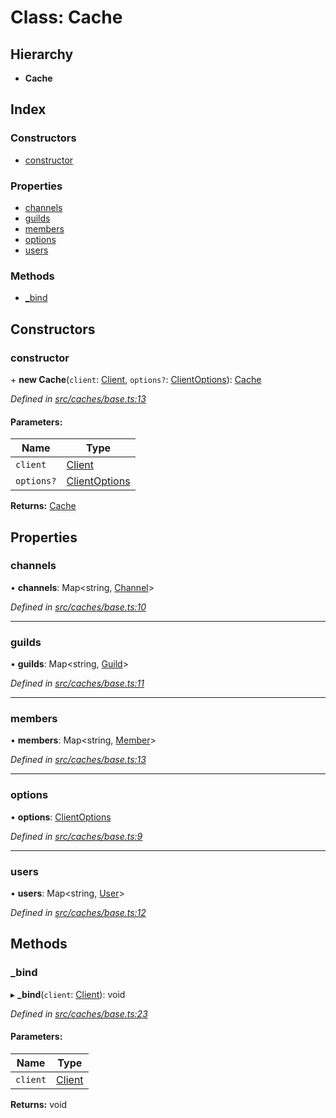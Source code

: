 # Class: Cache

## Hierarchy

* **Cache**

## Index

### Constructors

* [constructor](_caches_base_.cache.md#constructor)

### Properties

* [channels](_caches_base_.cache.md#channels)
* [guilds](_caches_base_.cache.md#guilds)
* [members](_caches_base_.cache.md#members)
* [options](_caches_base_.cache.md#options)
* [users](_caches_base_.cache.md#users)

### Methods

* [\_bind](_caches_base_.cache.md#_bind)

## Constructors

### constructor

\+ **new Cache**(`client`: [Client](_websocket_.client.md), `options?`: [ClientOptions](../interfaces/_websocket_.clientoptions.md)): [Cache](_caches_base_.cache.md)

*Defined in [src/caches/base.ts:13](https://github.com/ourcord/ourcord/blob/1388589/src/caches/base.ts#L13)*

#### Parameters:

Name | Type |
------ | ------ |
`client` | [Client](_websocket_.client.md) |
`options?` | [ClientOptions](../interfaces/_websocket_.clientoptions.md) |

**Returns:** [Cache](_caches_base_.cache.md)

## Properties

### channels

•  **channels**: Map<string, [Channel](_structures_channel_.channel.md)\>

*Defined in [src/caches/base.ts:10](https://github.com/ourcord/ourcord/blob/1388589/src/caches/base.ts#L10)*

___

### guilds

•  **guilds**: Map<string, [Guild](../interfaces/_structures_guild_.guild.md)\>

*Defined in [src/caches/base.ts:11](https://github.com/ourcord/ourcord/blob/1388589/src/caches/base.ts#L11)*

___

### members

•  **members**: Map<string, [Member](../interfaces/_structures_member_.member.md)\>

*Defined in [src/caches/base.ts:13](https://github.com/ourcord/ourcord/blob/1388589/src/caches/base.ts#L13)*

___

### options

•  **options**: [ClientOptions](../interfaces/_websocket_.clientoptions.md)

*Defined in [src/caches/base.ts:9](https://github.com/ourcord/ourcord/blob/1388589/src/caches/base.ts#L9)*

___

### users

•  **users**: Map<string, [User](_structures_user_.user.md)\>

*Defined in [src/caches/base.ts:12](https://github.com/ourcord/ourcord/blob/1388589/src/caches/base.ts#L12)*

## Methods

### \_bind

▸ **_bind**(`client`: [Client](_websocket_.client.md)): void

*Defined in [src/caches/base.ts:23](https://github.com/ourcord/ourcord/blob/1388589/src/caches/base.ts#L23)*

#### Parameters:

Name | Type |
------ | ------ |
`client` | [Client](_websocket_.client.md) |

**Returns:** void
